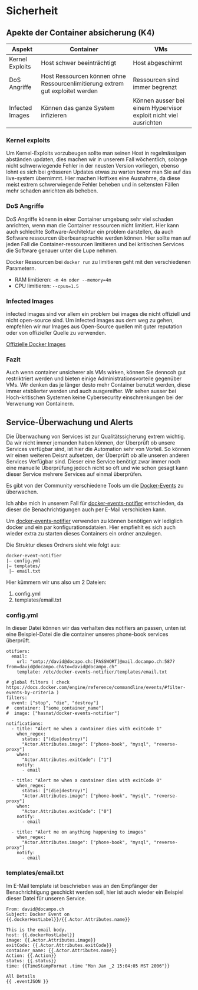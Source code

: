 # Sicherheit

## Apekte der Container absicherung (K4)

| Aspekt | Container | VMs |
| ----- | ----- | ----- |
| Kernel Exploits | Host schwer beeinträchtigt | Host abgeschirmt |
| DoS Angriffe | Host Ressourcen können ohne Ressourcenlimitierung extrem gut exploitet werden | Ressourcen sind immer begrenzt |
| Infected Images | Können das ganze System infizieren | Können ausser bei einem Hypervisor exploit nicht viel ausrichten |

### Kernel exploits

Um Kernel-Exploits vorzubeugen sollte man seinen Host in regelmässigen abständen updaten, dies machen wir in unserem Fall wöchentlich, solange nicht schwerwiegende Fehler in der neusten Version vorliegen, ebenso lohnt es sich bei grösseren Updates etwas zu warten bevor man Sie auf das live-system übernimmt. Hier machen Hotfixes eine Ausnahme, da diese meist extrem schwerwiegende Fehler beheben und in seltensten Fällen mehr schaden anrichten als beheben.

### DoS Angriffe

DoS Angriffe könenn in einer Container umgebung sehr viel schaden anrichten, wenn man die Container ressourcen nicht limitiert. Hier kann auch schlechte Software-Architektur ein problem darstellen, da auch Software ressourcen überbeanspruchte werden können. Hier sollte man auf jeden Fall die Container-ressourcen limitieren und bei kritischen Services die Software genauer unter die Lupe nehmen.

Docker Ressourcen bei ```docker run``` zu limitieren geht mit den verschiedenen Parametern.

* RAM limitieren: ```-m 4m oder --memory=4m```
* CPU limitieren: ```--cpus=1.5```

### Infected Images

infected images sind vor allem ein problem bei images die nicht offiziell und nicht open-source sind. Um infected images aus dem weg zu gehen, empfehlen wir nur Images aus Open-Source quellen mit guter reputation oder von offizieller Quelle zu verwenden.

[Offizielle Docker Images](https://hub.docker.com/search?q=&type=image&image_filter=official)

### Fazit

Auch wenn container unsicherer als VMs wirken, können Sie denncoh gut restriktriert werden und bieten einige Administrationsvorteile gegenüber VMs. Wir denken das je länger desto mehr Container benutzt werden, diese immer etablierter werden und auch ausgereifter. Wir sehen ausser bei Hoch-kritischen Systemen keine Cybersecurity einschrenkungen bei der Verwenung von Containern.

## Service-Überwachung und Alerts

Die Überwachung von Services ist zur Qualitätssicherung extrem wichtig. Da wir nicht immer jemanden haben können, der Überprüft ob unsere Services verfügbar sind, ist hier die Automation sehr von Vorteil. So können wir einen weiteren Deisnt aufsetzen, der Überprüft ob alle unseren anderen Services Verfügbar sind. Dieser eine Service benötigt zwar immer noch eine manuelle Überprüfung jedoch nicht so oft und wie schon gesagt kann dieser Service mehrere Services auf einmal überprüfen.

Es gibt von der Community verschiedene Tools um die [Docker-Events](https://docs.docker.com/engine/reference/commandline/events/) zu überwachen.

Ich ahbe mich in unserem Fall für [docker-events-notifier](https://github.com/hasnat/docker-events-notifier) entschieden, da dieser die Benachrichtigungen auch per E-Mail verschicken kann.

Um [docker-events-notifier](https://github.com/hasnat/docker-events-notifier) verwenden zu können benötigen wir lediglich docker und ein par konfigurationsdataien. Hier empfiehlt es sich auch wieder extra zu starten dieses Containers ein ordner anzulegen.

Die Struktur dieses Ordners sieht wie folgt aus:

```
docker-event-notifier
|— config.yml
|— templates/
 |— email.txt
```

Hier kümmern wir uns also um 2 Dateien:

1. config.yml
2. templates/email.txt

### config.yml

In dieser Datei können wir das verhalten des notifiers an passen, unten ist eine Beispiel-Datei die die container unseres phone-book services überprüft.

```
otifiers:
  email:
    url: "smtp://david@docapo.ch:[PASSWORT]@mail.docampo.ch:587?from=david@docampo.ch&to=david@docampo.ch"
    template: /etc/docker-events-notifier/templates/email.txt

# global filters ( check https://docs.docker.com/engine/reference/commandline/events/#filter-events-by-criteria )
filters:
  event: ["stop", "die", "destroy"]
#  container: ["some_container_name"]
#  image: ["hasnat/docker-events-notifier"]

notifications:
  - title: "Alert me when a container dies with exitCode 1"
    when_regex:
      status: ["(die|destroy)"]
      "Actor.Attributes.image": ["phone-book", "mysql", "reverse-proxy"]
    when:
      "Actor.Attributes.exitCode": ["1"]
    notify:
      - email

  - title: "Alert me when a container dies with exitCode 0"
    when_regex:
      status: ["(die|destroy)"]
      "Actor.Attributes.image": ["phone-book", "mysql", "reverse-proxy"]
    when:
      "Actor.Attributes.exitCode": ["0"]
    notify:
      - email

  - title: "Alert me on anything happening to images"
    when_regex:
      "Actor.Attributes.image": ["phone-book", "mysql", "reverse-proxy"]
    notify:
      - email
```

### templates/email.txt

Im E-Mail template ist beschrieben was an den Empfänger der Benachrichtigung geschickt werden soll, hier ist auch wieder ein Beispiel dieser Datei für unseren Service.

```
From: david@docampo.ch
Subject: Docker Event on {{.dockerHostLabel}}/{{.Actor.Attributes.name}}

This is the email body.
host: {{.dockerHostLabel}}
image: {{.Actor.Attributes.image}}
exitCode: {{.Actor.Attributes.exitCode}}
container_name: {{.Actor.Attributes.name}}
Action: {{.Action}}
status: {{.status}}
time: {{TimeStampFormat .time "Mon Jan _2 15:04:05 MST 2006"}}

All Details
{{ .eventJSON }}
```